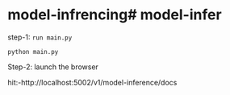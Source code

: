 # model-infrencing# model-infer

step-1: `run main.py`

`python main.py`

Step-2: launch the browser

hit:-http://localhost:5002/v1/model-inference/docs